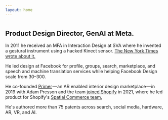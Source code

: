 ```yaml
---
layout: home
---
```


<div id="panel1">
<h1 id="animated-headline"></h1>
</div>

<div id ="panel2">
  <h2>Product Design Director, GenAI at Meta.</h2>
  
  <p>In 2011 he received an MFA in Interaction Design at SVA where he invented a gestural instrument using a hacked Kinect sensor. <a href="https://www.nytimes.com/2011/07/21/technology/personaltech/kinect-hacking-finds-a-wider-crowd.html">The New York Times wrote about it.</a></p> 

  <p>He led design at Facebook for profile, groups, search, marketplace, and speech and machine translation services while helping Facebook Design scale from 30–300.</p>

  <p>He co-founded <a href="https://businessofhome.com/articles/is-primer-wallpaper-s-new-best-friend">Primer</a>&hairsp;&mdash;&hairsp;an AR enabled interior design marketplace&hairsp;&mdash;&hairsp;in 2019 with Adam Presson and the team <a href="https://techcrunch.com/2021/06/11/shopify-acquires-augmented-reality-home-design-app-primer/">joined Shopify</a> in 2021, where he led product for Shopify's <a href="https://shopify.github.io/spatial-commerce-projects/">Spatial Commerce team.</a></p>

  <p>He's authored more than 75 patents across search, social media, hardware, AR, VR, and AI.</p>
</div>
